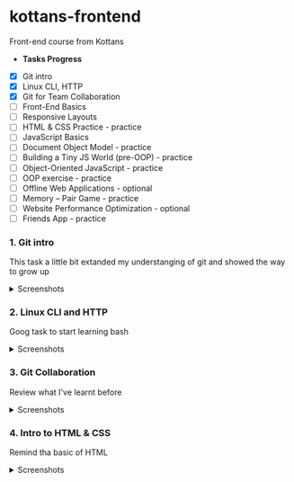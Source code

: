 # kottans-frontend
Front-end course from Kottans
- **Tasks Progress**
- [x] Git intro
- [x] Linux CLI, HTTP
- [x] Git for Team Collaboration
- [ ] Front-End Basics
- [ ] Responsive Layouts
- [ ] HTML & CSS Practice - practice
- [ ] JavaScript Basics
- [ ] Document Object Model - practice
- [ ] Building a Tiny JS World (pre-OOP) - practice
- [ ] Object-Oriented JavaScript - practice
- [ ] OOP exercise - practice
- [ ] Offline Web Applications - optional
- [ ] Memory – Pair Game - practice
- [ ] Website Performance Optimization - optional
- [ ] Friends App - practice

### 1. Git intro
This task a little bit extanded my understanging of git and showed the way to grow up
<details><summary>Screenshots</summary>
  
![GIT Basic](https://github.com/vladyslavmaistruk/kottans-frontend/blob/main/1-git_intro/learngitbranching_basic.png)

![GIT Remote](https://github.com/vladyslavmaistruk/kottans-frontend/blob/main/1-git_intro/learngitbranching_remote.png)

![Introduction to Version Control Week 1](https://github.com/vladyslavmaistruk/kottans-frontend/blob/main/1-git_intro/coursera_first_week.png)

![Using Git Locally Week 2](https://github.com/vladyslavmaistruk/kottans-frontend/blob/main/1-git_intro/coursera_second_week.png)

</details>

### 2. Linux CLI and HTTP
Goog task to start learning bash
<details><summary>Screenshots</summary>
  
![Linux Survival](https://github.com/vladyslavmaistruk/kottans-frontend/blob/main/2-task_linux_cli/linux_survival.png)

</details>

### 3. Git Collaboration
Review what I've learnt before
<details><summary>Screenshots</summary>
  
![GitHub & Collaboration Coursera week 3](https://github.com/vladyslavmaistruk/kottans-frontend/blob/main/3-git_collaboration/coursera_week_3.png)

![GitHub & Collaboration Coursera week 4](https://github.com/vladyslavmaistruk/kottans-frontend/blob/main/3-git_collaboration/coursera_week_4.png)

![GitHub & Collaboration GIT Basic](https://github.com/vladyslavmaistruk/kottans-frontend/blob/main/3-git_collaboration/learngitbranching_basics.png)

![GitHub & Collaboration GIT Remote](https://github.com/vladyslavmaistruk/kottans-frontend/blob/main/3-git_collaboration/learngitbranching_remote_repositories.png)

</details>

### 4. Intro to HTML & CSS
Remind tha basic of HTML
<details><summary>Screenshots</summary>
  
![Intro to HTML & CSS Coursera week 1](https://github.com/vladyslavmaistruk/kottans-frontend/blob/main/4-Intro_to_html_css/coursera_week_1.png)

</details>

